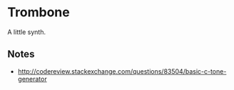 # Trombone

A little synth.

## Notes

- http://codereview.stackexchange.com/questions/83504/basic-c-tone-generator

